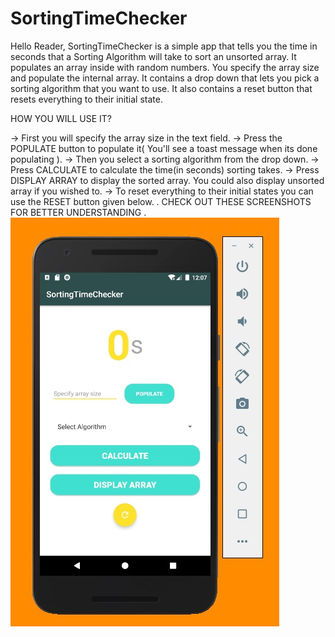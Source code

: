 # SortingTimeChecker
Hello Reader,
SortingTimeChecker is a simple app that tells you the time in seconds that a Sorting Algorithm will take to sort an unsorted array.
It populates an array inside with random numbers. You specify the array size and populate the internal array. It contains a drop down that lets
you pick a sorting algorithm that you want to use. It also contains a reset button that resets everything to their initial state.

HOW YOU WILL USE IT?

-> First you will specify the array size in the text field.
-> Press the POPULATE button to populate it( You'll see a toast message when its done populating ).
-> Then you select a sorting algorithm from the drop down.
-> Press CALCULATE to calculate the time(in seconds) sorting takes.
-> Press DISPLAY ARRAY to display the sorted array. You could also display unsorted array if you wished to.
-> To reset everything to their initial states you can use the RESET button given below.
.
CHECK OUT THESE SCREENSHOTS FOR BETTER UNDERSTANDING
.
![](Screenshots/First.jpg)
